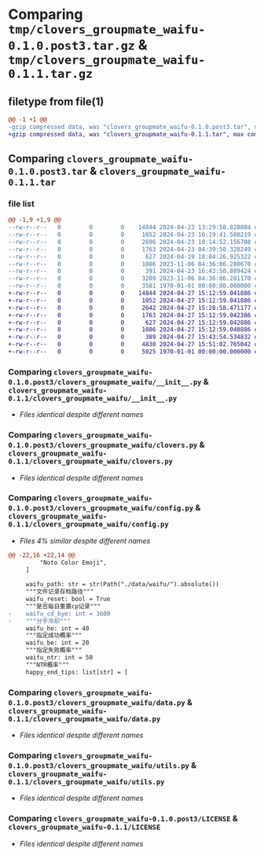 # Comparing `tmp/clovers_groupmate_waifu-0.1.0.post3.tar.gz` & `tmp/clovers_groupmate_waifu-0.1.1.tar.gz`

## filetype from file(1)

```diff
@@ -1 +1 @@
-gzip compressed data, was "clovers_groupmate_waifu-0.1.0.post3.tar", max compression
+gzip compressed data, was "clovers_groupmate_waifu-0.1.1.tar", max compression
```

## Comparing `clovers_groupmate_waifu-0.1.0.post3.tar` & `clovers_groupmate_waifu-0.1.1.tar`

### file list

```diff
@@ -1,9 +1,9 @@
--rw-r--r--   0        0        0    14844 2024-04-23 13:29:58.828804 clovers_groupmate_waifu-0.1.0.post3/clovers_groupmate_waifu/__init__.py
--rw-r--r--   0        0        0     1052 2024-04-23 16:19:41.580219 clovers_groupmate_waifu-0.1.0.post3/clovers_groupmate_waifu/clovers.py
--rw-r--r--   0        0        0     2696 2024-04-23 10:14:52.156708 clovers_groupmate_waifu-0.1.0.post3/clovers_groupmate_waifu/config.py
--rw-r--r--   0        0        0     1763 2024-04-23 04:39:50.328249 clovers_groupmate_waifu-0.1.0.post3/clovers_groupmate_waifu/data.py
--rw-r--r--   0        0        0      627 2024-04-19 18:04:26.925322 clovers_groupmate_waifu-0.1.0.post3/clovers_groupmate_waifu/utils.py
--rw-r--r--   0        0        0     1086 2023-11-06 04:36:06.280670 clovers_groupmate_waifu-0.1.0.post3/LICENSE
--rw-r--r--   0        0        0      391 2024-04-23 16:43:50.889424 clovers_groupmate_waifu-0.1.0.post3/pyproject.toml
--rw-r--r--   0        0        0     3209 2023-11-06 04:36:06.281170 clovers_groupmate_waifu-0.1.0.post3/README.md
--rw-r--r--   0        0        0     3581 1970-01-01 00:00:00.000000 clovers_groupmate_waifu-0.1.0.post3/PKG-INFO
+-rw-r--r--   0        0        0    14844 2024-04-27 15:12:59.041886 clovers_groupmate_waifu-0.1.1/clovers_groupmate_waifu/__init__.py
+-rw-r--r--   0        0        0     1052 2024-04-27 15:12:59.041886 clovers_groupmate_waifu-0.1.1/clovers_groupmate_waifu/clovers.py
+-rw-r--r--   0        0        0     2642 2024-04-27 15:28:58.471177 clovers_groupmate_waifu-0.1.1/clovers_groupmate_waifu/config.py
+-rw-r--r--   0        0        0     1763 2024-04-27 15:12:59.042386 clovers_groupmate_waifu-0.1.1/clovers_groupmate_waifu/data.py
+-rw-r--r--   0        0        0      627 2024-04-27 15:12:59.042886 clovers_groupmate_waifu-0.1.1/clovers_groupmate_waifu/utils.py
+-rw-r--r--   0        0        0     1086 2024-04-27 15:12:59.040886 clovers_groupmate_waifu-0.1.1/LICENSE
+-rw-r--r--   0        0        0      389 2024-04-27 15:43:54.534832 clovers_groupmate_waifu-0.1.1/pyproject.toml
+-rw-r--r--   0        0        0     4830 2024-04-27 15:51:02.765042 clovers_groupmate_waifu-0.1.1/README.md
+-rw-r--r--   0        0        0     5025 1970-01-01 00:00:00.000000 clovers_groupmate_waifu-0.1.1/PKG-INFO
```

### Comparing `clovers_groupmate_waifu-0.1.0.post3/clovers_groupmate_waifu/__init__.py` & `clovers_groupmate_waifu-0.1.1/clovers_groupmate_waifu/__init__.py`

 * *Files identical despite different names*

### Comparing `clovers_groupmate_waifu-0.1.0.post3/clovers_groupmate_waifu/clovers.py` & `clovers_groupmate_waifu-0.1.1/clovers_groupmate_waifu/clovers.py`

 * *Files identical despite different names*

### Comparing `clovers_groupmate_waifu-0.1.0.post3/clovers_groupmate_waifu/config.py` & `clovers_groupmate_waifu-0.1.1/clovers_groupmate_waifu/config.py`

 * *Files 4% similar despite different names*

```diff
@@ -22,16 +22,14 @@
         "Noto Color Emoji",
     ]
 
     waifu_path: str = str(Path("./data/waifu/").absolute())
     """文件记录存档路径"""
     waifu_reset: bool = True
     """是否每日重置cp记录"""
-    waifu_cd_bye: int = 3600
-    """分手冷却"""
     waifu_he: int = 40
     """指定成功概率"""
     waifu_be: int = 20
     """指定失败概率"""
     waifu_ntr: int = 50
     """NTR概率"""
     happy_end_tips: list[str] = [
```

### Comparing `clovers_groupmate_waifu-0.1.0.post3/clovers_groupmate_waifu/data.py` & `clovers_groupmate_waifu-0.1.1/clovers_groupmate_waifu/data.py`

 * *Files identical despite different names*

### Comparing `clovers_groupmate_waifu-0.1.0.post3/clovers_groupmate_waifu/utils.py` & `clovers_groupmate_waifu-0.1.1/clovers_groupmate_waifu/utils.py`

 * *Files identical despite different names*

### Comparing `clovers_groupmate_waifu-0.1.0.post3/LICENSE` & `clovers_groupmate_waifu-0.1.1/LICENSE`

 * *Files identical despite different names*

